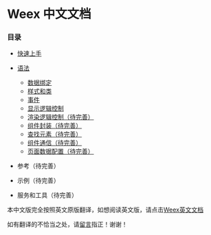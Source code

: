 # Weex 中文文档

### 目录

* [快速上手](/tutorial.md)
* [语法](/syntax.md)

  * [数据绑定](/data_binding.md)
  * [样式和类](/style_class.md)
  * [事件](/events.md)
  * [显示逻辑控制](/display_logic_control.md)
  * [渲染逻辑控制（待完善）](/render_logic_control.md)
  * [组件封装（待完善）](/component_composed.md)
  * [查找元素（待完善）](/find_element.md)
  * [组件通信（待完善）](/communications.md)
  * [页面数据配置（待完善）](/config.md)

* 参考（待完善）

* 示例（待完善）

* 服务和工具（待完善）


本中文版完全按照英文原版翻译，如想阅读英文版，请点击[Weex英文文档](http://alibaba.github.io/weex/doc/)

如有翻译的不恰当之处，请[留言](https://github.com/kabulore/weex-cn/issues/1#issue-184762434)指正！谢谢！

